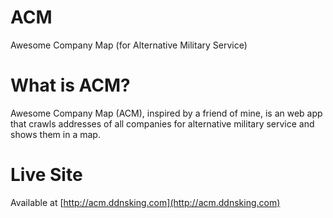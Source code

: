 # ACM
Awesome Company Map (for Alternative Military Service) 

# What is ACM?
Awesome Company Map (ACM), inspired by a friend of mine, is an web app that crawls addresses of all companies for alternative military service and shows them in a map.

# Live Site
Available at [http://acm.ddnsking.com](http://acm.ddnsking.com)
